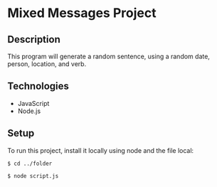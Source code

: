 # **Mixed Messages** Project

## **Description**
This program will generate a random sentence, using a random date, person, location, and verb.

## Technologies
* JavaScript
* Node.js

## Setup
To run this project, install it locally using node and the file local:

```
$ cd ../folder

$ node script.js
```
